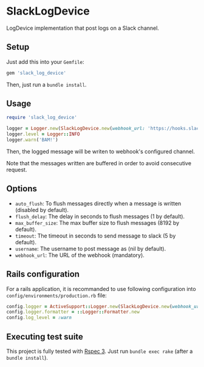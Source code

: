 # SlackLogDevice

LogDevice implementation that post logs on a Slack channel.

## Setup

Just add this into your `Gemfile`:

```ruby
gem 'slack_log_device'
```

Then, just run a `bundle install`.

## Usage

```ruby
require 'slack_log_device'

logger = Logger.new(SlackLogDevice.new(webhook_url: 'https://hooks.slack.com/services/...', username: 'MyApp'))
logger.level = Logger::INFO
logger.warn('BAM!')
```

Then, the logged message will be writen to webhook's configured channel.

Note that the messages written are buffered in order to avoid consecutive
request.

## Options

- `auto_flush`: To flush messages directly when a message is written (disabled
by default).
- `flush_delay`: The delay in seconds to flush messages (1 by default).
- `max_buffer_size`: The max buffer size to flush messages (8192 by default).
- `timeout`: The timeout in seconds to send message to slack (5 by default).
- `username`: The username to post message as (nil by default).
- `webhook_url`: The URL of the webhook (mandatory).

## Rails configuration

For a rails application, it is recommanded to use following configuration into
`config/environments/production.rb` file:

```ruby
config.logger = ActiveSupport::Logger.new(SlackLogDevice.new(webhook_url: 'https://hooks.slack.com/services/...', username: 'MyRailsApp'))
config.logger.formatter = ::Logger::Formatter.new
config.log_level = :warn
```

## Executing test suite

This project is fully tested with [Rspec 3](http://github.com/rspec/rspec).
Just run `bundle exec rake` (after a `bundle install`).
